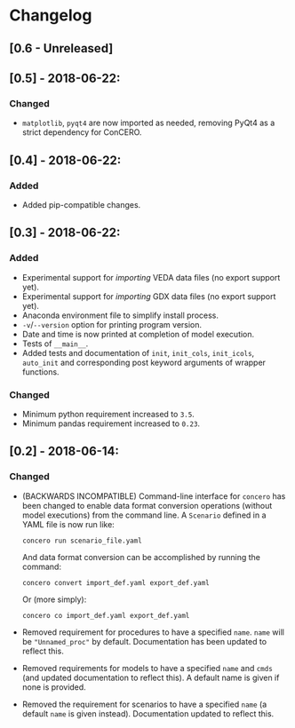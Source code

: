 # Changelog

## [0.6 - Unreleased]

## [0.5] - 2018-06-22:

### Changed

 * `matplotlib`, `pyqt4` are now imported as needed, removing PyQt4 as a strict dependency for ConCERO.

## [0.4] - 2018-06-22:

### Added

 * Added pip-compatible changes.

## [0.3] - 2018-06-22:

### Added

 * Experimental support for *importing* VEDA data files (no export support yet).
 * Experimental support for *importing* GDX data files (no export support yet).
 * Anaconda environment file to simplify install process.
 * `-v`/`--version` option for printing program version.
 * Date and time is now printed at completion of model execution.
 * Tests of ``__main__``.
 * Added tests and documentation of `init`, `init_cols`, `init_icols`, `auto_init` and corresponding post keyword arguments of wrapper functions.

### Changed

 * Minimum python requirement increased to `3.5`.
 * Minimum pandas requirement increased to `0.23`.

## [0.2] - 2018-06-14:

### Changed
 * (BACKWARDS INCOMPATIBLE) Command-line interface for ``concero`` has been changed to enable data format conversion operations (without model executions) from the command line. A ``Scenario`` defined in a YAML file is now run like:

    ```concero run scenario_file.yaml```

   And data format conversion can be accomplished by running the command:

   ```concero convert import_def.yaml export_def.yaml```

   Or (more simply):

   ```concero co import_def.yaml export_def.yaml```

 * Removed requirement for procedures to have a specified `name`. `name` will be `"Unnamed_proc"` by default. Documentation has been updated to reflect this.
 * Removed requirements for models to have a specified `name` and ``cmds`` (and updated documentation to reflect this). A default name is given if none is provided.
 * Removed the requirement for scenarios to have a specified ``name`` (a default ``name`` is given instead). Documentation updated to reflect this.